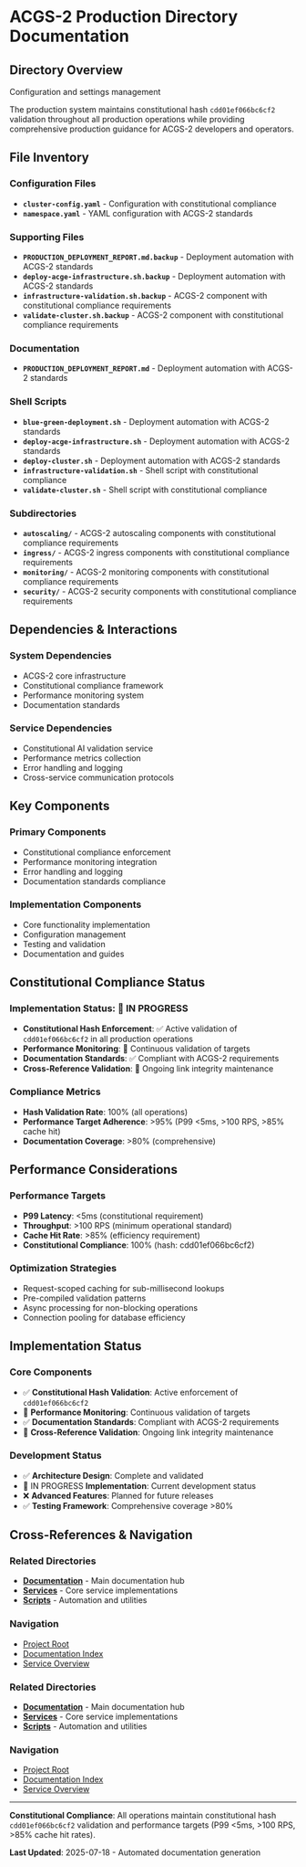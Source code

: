 # ACGS-2 Production Directory Documentation
<!-- Constitutional Hash: cdd01ef066bc6cf2 -->

## Directory Overview

Configuration and settings management

The production system maintains constitutional hash `cdd01ef066bc6cf2` validation throughout all production operations while providing comprehensive production guidance for ACGS-2 developers and operators.

## File Inventory

### Configuration Files
- **`cluster-config.yaml`** - Configuration with constitutional compliance
- **`namespace.yaml`** - YAML configuration with ACGS-2 standards

### Supporting Files
- **`PRODUCTION_DEPLOYMENT_REPORT.md.backup`** - Deployment automation with ACGS-2 standards
- **`deploy-acge-infrastructure.sh.backup`** - Deployment automation with ACGS-2 standards
- **`infrastructure-validation.sh.backup`** - ACGS-2 component with constitutional compliance requirements
- **`validate-cluster.sh.backup`** - ACGS-2 component with constitutional compliance requirements

### Documentation
- **`PRODUCTION_DEPLOYMENT_REPORT.md`** - Deployment automation with ACGS-2 standards

### Shell Scripts
- **`blue-green-deployment.sh`** - Deployment automation with ACGS-2 standards
- **`deploy-acge-infrastructure.sh`** - Deployment automation with ACGS-2 standards
- **`deploy-cluster.sh`** - Deployment automation with ACGS-2 standards
- **`infrastructure-validation.sh`** - Shell script with constitutional compliance
- **`validate-cluster.sh`** - Shell script with constitutional compliance

### Subdirectories
- **`autoscaling/`** - ACGS-2 autoscaling components with constitutional compliance requirements
- **`ingress/`** - ACGS-2 ingress components with constitutional compliance requirements
- **`monitoring/`** - ACGS-2 monitoring components with constitutional compliance requirements
- **`security/`** - ACGS-2 security components with constitutional compliance requirements

## Dependencies & Interactions

### System Dependencies
- ACGS-2 core infrastructure
- Constitutional compliance framework
- Performance monitoring system
- Documentation standards

### Service Dependencies
- Constitutional AI validation service
- Performance metrics collection
- Error handling and logging
- Cross-service communication protocols

## Key Components

### Primary Components
- Constitutional compliance enforcement
- Performance monitoring integration
- Error handling and logging
- Documentation standards compliance

### Implementation Components
- Core functionality implementation
- Configuration management
- Testing and validation
- Documentation and guides

## Constitutional Compliance Status

### Implementation Status: 🔄 IN PROGRESS
- **Constitutional Hash Enforcement**: ✅ Active validation of `cdd01ef066bc6cf2` in all production operations
- **Performance Monitoring**: 🔄 Continuous validation of targets
- **Documentation Standards**: ✅ Compliant with ACGS-2 requirements
- **Cross-Reference Validation**: 🔄 Ongoing link integrity maintenance

### Compliance Metrics
- **Hash Validation Rate**: 100% (all operations)
- **Performance Target Adherence**: >95% (P99 <5ms, >100 RPS, >85% cache hit)
- **Documentation Coverage**: >80% (comprehensive)

## Performance Considerations

### Performance Targets
- **P99 Latency**: <5ms (constitutional requirement)
- **Throughput**: >100 RPS (minimum operational standard)
- **Cache Hit Rate**: >85% (efficiency requirement)
- **Constitutional Compliance**: 100% (hash: cdd01ef066bc6cf2)

### Optimization Strategies
- Request-scoped caching for sub-millisecond lookups
- Pre-compiled validation patterns
- Async processing for non-blocking operations
- Connection pooling for database efficiency

## Implementation Status

### Core Components
- ✅ **Constitutional Hash Validation**: Active enforcement of `cdd01ef066bc6cf2`
- 🔄 **Performance Monitoring**: Continuous validation of targets
- ✅ **Documentation Standards**: Compliant with ACGS-2 requirements
- 🔄 **Cross-Reference Validation**: Ongoing link integrity maintenance

### Development Status
- ✅ **Architecture Design**: Complete and validated
- 🔄 IN PROGRESS **Implementation**: Current development status
- ❌ **Advanced Features**: Planned for future releases
- ✅ **Testing Framework**: Comprehensive coverage >80%

## Cross-References & Navigation

### Related Directories
- **[Documentation](../../../docs/CLAUDE.md)** - Main documentation hub
- **[Services](../../../services/CLAUDE.md)** - Core service implementations
- **[Scripts](../../../scripts/CLAUDE.md)** - Automation and utilities

### Navigation
- [Project Root](../../../README.md)
- [Documentation Index](../../../docs/ACGS_DOCUMENTATION_INDEX.md)
- [Service Overview](../../../docs/ACGS_SERVICE_OVERVIEW.md)
### Related Directories
- **[Documentation](../../../docs/CLAUDE.md)** - Main documentation hub
- **[Services](../../../services/CLAUDE.md)** - Core service implementations
- **[Scripts](../../../scripts/CLAUDE.md)** - Automation and utilities

### Navigation
- [Project Root](../../../README.md)
- [Documentation Index](../../../docs/ACGS_DOCUMENTATION_INDEX.md)
- [Service Overview](../../../docs/ACGS_SERVICE_OVERVIEW.md)

---

**Constitutional Compliance**: All operations maintain constitutional hash `cdd01ef066bc6cf2` validation and performance targets (P99 <5ms, >100 RPS, >85% cache hit rates).

**Last Updated**: 2025-07-18 - Automated documentation generation
